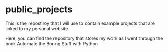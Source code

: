 # public_projects
This is the repostiroy that I will use to contain example projects that are linked to my personal website. 



Here, you can find the repository that stores my work as I went through the book Automate the Boring Stuff with Python
